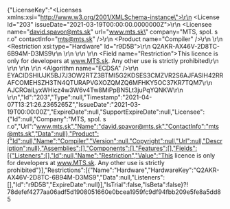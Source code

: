 {"LicenseKey":"<Licenses xmlns:xsi=\"http://www.w3.org/2001/XMLSchema-instance\">\r\n  <License Id=\"203\" issueDate=\"2021-03-19T00:00:00.0000000Z\">\r\n    <Licensee name=\"david.spavor@mts.sk\" url=\"www.mts.sk\" company=\"MTS, spol. s r.o\" contactInfo=\"mts@mts.sk\" />\r\n    <Product name=\"Compiler\" />\r\n    <Restrictions>\r\n      <Restriction xsi:type=\"Hardware\" Id=\"r9D5B\">\r\n        <HardwareKey>Q2AKR-AX46V-2D8TC-6B94M-D3MS9</HardwareKey>\r\n      </Restriction>\r\n    </Restrictions>\r\n    <Fields>\r\n      <Field name=\"Restriction\">This licence is only for developers at www.MTS.sk. Any other use is strictly prohibited</Field>\r\n    </Fields>\r\n  </License>\r\n  <Signature>\r\n    <Algorithm name=\"ECDSA\" />\r\n    <PublicKey>EYACIDSHIUJK5BJ7J3OW2RTZ3BTMI5G2KDSES3CMZVR2S6AJFASIH42RRAFCOMEHSZH3TN4QTURAPVGXOZQMZQ6MFHKY5OC37KR7TQM7</PublicKey>\r\n    <SignatureValue>AJCROaiLyxWHicz4w3W6v4Tw8MiPpBN5Lt3juPqYQNKW</SignatureValue>\r\n  </Signature>\r\n</Licenses>","Id":"203","Type":null,"Timestamp":"2021-04-07T13:21:26.2365265Z","IssueDate":"2021-03-19T00:00:00Z","ExpireDate":null,"SupportExpireDate":null,"Licensee":{"Id":null,"Company":"MTS, spol. s r.o","Url":"www.mts.sk","Name":"david.spavor@mts.sk","ContactInfo":"mts@mts.sk","Data":null},"Product":{"Id":null,"Name":"Compiler","Version":null,"Copyright":null,"Url":null,"Description":null},"Assemblies":[],"Components":[],"Features":[],"Fields":[{"Listeners":[],"Id":null,"Name":"Restriction","Value":"This licence is only for developers at www.MTS.sk. Any other use is strictly prohibited"}],"Restrictions":[{"Name":"Hardware","HardwareKey":"Q2AKR-AX46V-2D8TC-6B94M-D3MS9","Data":null,"Listeners":[],"Id":"r9D5B","ExpireDate":null}],"IsTrial":false,"IsBeta":false}⁈78defef4277aa06adf5d1908051660e0bcea1959fc9df94fbb209e5fe8a5dd85